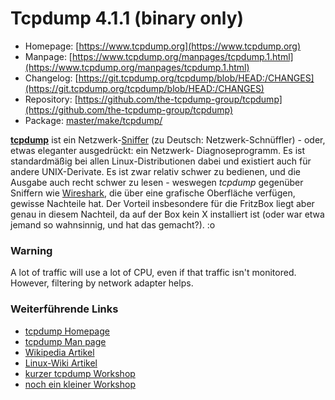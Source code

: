 # Tcpdump 4.1.1 (binary only)
 - Homepage: [https://www.tcpdump.org](https://www.tcpdump.org)
 - Manpage: [https://www.tcpdump.org/manpages/tcpdump.1.html](https://www.tcpdump.org/manpages/tcpdump.1.html)
 - Changelog: [https://git.tcpdump.org/tcpdump/blob/HEAD:/CHANGES](https://git.tcpdump.org/tcpdump/blob/HEAD:/CHANGES)
 - Repository: [https://github.com/the-tcpdump-group/tcpdump](https://github.com/the-tcpdump-group/tcpdump)
 - Package: [master/make/tcpdump/](https://github.com/Freetz-NG/freetz-ng/tree/master/make/tcpdump/)

**[tcpdump](http://www.tcpdump.org/)** ist ein
Netzwerk-[Sniffer](http://de.wikipedia.org/wiki/Sniffer)
(zu Deutsch: Netzwerk-Schnüffler) - oder, etwas eleganter ausgedrückt:
ein Netzwerk- Diagnoseprogramm. Es ist standardmäßig bei allen
Linux-Distributionen dabei und existiert auch für andere UNIX-Derivate.
Es ist zwar relativ schwer zu bedienen, und die Ausgabe auch recht
schwer zu lesen - weswegen *tcpdump* gegenüber Sniffern wie
[Wireshark](http://de.wikipedia.org/wiki/Wireshark),
die über eine grafische Oberfläche verfügen, gewisse Nachteile hat. Der
Vorteil insbesondere für die FritzBox liegt aber genau in diesem
Nachteil, da auf der Box kein X installiert ist (oder war etwa jemand so
wahnsinnig, und hat das gemacht?).
:o

### Warning

A lot of traffic will use a lot of CPU, even if that traffic isn't
monitored. However, filtering by network adapter helps.

### Weiterführende Links

-   [tcpdump Homepage](http://www.tcpdump.org/)
-   [tcpdump Man
    page](http://www.tcpdump.org/tcpdump_man.html)
-   [Wikipedia
    Artikel](http://de.wikipedia.org/wiki/Tcpdump)
-   [Linux-Wiki
    Artikel](http://www.linuxwiki.de/TcpDump)
-   [kurzer tcpdump
    Workshop](http://linuxseiten.kg-it.de/index.php?index=security_tcpdump)
-   [noch ein kleiner
    Workshop](http://www.tippscout.de/tcpdump-unter-linux-netzwerk-verkehr-aufzeichnen-mit-tcpdump_tipp_2180.html)


